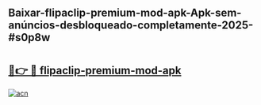 ## Baixar-flipaclip-premium-mod-apk-Apk-sem-anúncios-desbloqueado-completamente-2025-#s0p8w

# <h2><a href="https://ainizakaria.my?title=flipaclip-premium-mod-apk&ref=22M">🔗👉 🔴 flipaclip-premium-mod-apk</a></h2>

[![acn](https://github.com/user-attachments/assets/0f9c940e-d8b0-45ae-aac7-cd30a18b3e1c)](https://ainizakaria.my?title=flipaclip-premium-mod-apk&ref=22M)

